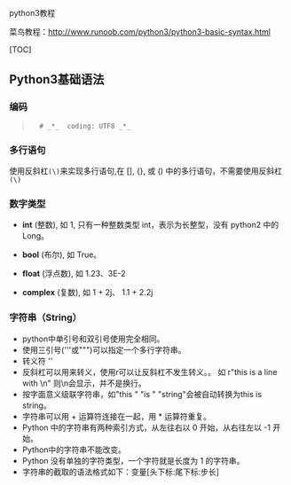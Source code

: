 python3教程

菜鸟教程：http://www.runoob.com/python3/python3-basic-syntax.html

[TOC]

## Python3基础语法

### 编码

> `  # _*_  coding: UTF8 _*_`

### 多行语句

使用反斜杠`(\)`来实现多行语句,在 [], {}, 或 () 中的多行语句，不需要使用反斜杠`(\)`

### 数字类型

- **int** (整数), 如 1, 只有一种整数类型 int，表示为长整型，没有 python2 中的 Long。

- **bool** (布尔), 如 True。

- **float** (浮点数), 如 1.23、3E-2

- **complex** (复数), 如 1 + 2j、 1.1 + 2.2j

### 字符串（String）

- python中单引号和双引号使用完全相同。
- 使用三引号('''或""")可以指定一个多行字符串。
- 转义符 '\'
- 反斜杠可以用来转义，使用r可以让反斜杠不发生转义。。 如 r"this is a line with \n" 则\n会显示，并不是换行。
- 按字面意义级联字符串，如"this " "is " "string"会被自动转换为this is string。
- 字符串可以用 + 运算符连接在一起，用 * 运算符重复。
- Python 中的字符串有两种索引方式，从左往右以 0 开始，从右往左以 -1 开始。
- Python中的字符串不能改变。
- Python 没有单独的字符类型，一个字符就是长度为 1 的字符串。
- 字符串的截取的语法格式如下：变量[头下标:尾下标:步长]

### 